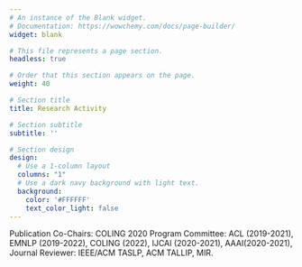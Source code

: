 ```yaml
---
# An instance of the Blank widget.
# Documentation: https://wowchemy.com/docs/page-builder/
widget: blank

# This file represents a page section.
headless: true

# Order that this section appears on the page.
weight: 40

# Section title
title: Research Activity

# Section subtitle
subtitle: ''

# Section design
design:
  # Use a 1-column layout
  columns: "1"
  # Use a dark navy background with light text.
  background:
    color: '#FFFFFF'
    text_color_light: false
---
```

Publication Co-Chairs: COLING 2020 
Program Committee: ACL (2019-2021), EMNLP (2019-2022), COLING (2022), IJCAI (2020-2021), AAAI(2020-2021),
Journal Reviewer: IEEE/ACM TASLP, ACM TALLIP, MIR.
